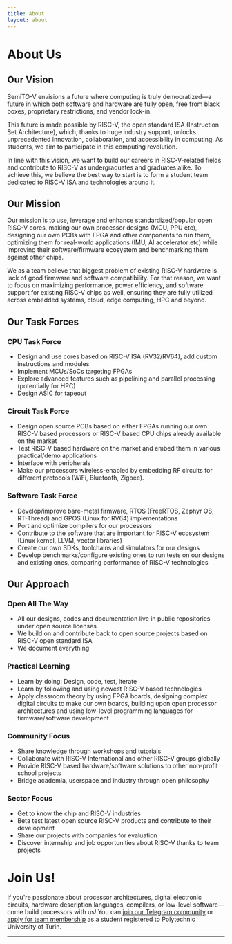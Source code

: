 ```yaml
---
title: About
layout: about
---
```

# About Us

## Our Vision
SemiTO-V envisions a future where computing is truly democratized—a future in which both software and hardware are fully open, free from black boxes, proprietary restrictions, and vendor lock-in.

This future is made possible by RISC-V, the open standard ISA (Instruction Set Architecture), which, thanks to huge industry support, unlocks unprecedented innovation, collaboration, and accessibility in computing. As students, we aim to participate in this computing revolution.

In line with this vision, we want to build our careers in RISC-V-related fields and contribute to RISC-V as undergraduates and graduates alike. To achieve this, we believe the best way to start is to form a student team dedicated to RISC-V ISA and technologies around it.

## Our Mission
Our mission is to use, leverage and enhance standardized/popular open RISC-V cores, making our own processor designs (MCU, PPU etc), designing our own PCBs with FPGA and other components to run them, optimizing them for real-world applications (IMU, AI accelerator etc) while improving their software/firmware ecosystem and benchmarking them against other chips.

We as a team believe that biggest problem of existing RISC-V hardware is lack of good firmware and software compatibility. For that reason, we want to focus on maximizing performance, power efficiency, and software support for existing RISC-V chips as well, ensuring they are fully utilized across embedded systems, cloud, edge computing, HPC and beyond.

## Our Task Forces
### CPU Task Force
- Design and use cores based on RISC-V ISA (RV32/RV64), add custom instructions and modules
- Implement MCUs/SoCs targeting FPGAs
- Explore advanced features such as pipelining and parallel processing (potentially for HPC)
- Design ASIC for tapeout

### Circuit Task Force
- Design open source PCBs based on either FPGAs running our own RISC-V based processors or RISC-V based CPU chips already available on the market
- Test RISC-V based hardware on the market and embed them in various practical/demo applications
- Interface with peripherals
- Make our processors wireless-enabled by embedding RF circuits for different protocols (WiFi, Bluetooth, Zigbee).

### Software Task Force
- Develop/improve bare-metal firmware, RTOS (FreeRTOS, Zephyr OS, RT-Thread) and GPOS (Linux for RV64) implementations
- Port and optimize compilers for our processors
- Contribute to the software that are important for RISC-V ecosystem (Linux kernel, LLVM, vector libraries)
- Create our own SDKs, toolchains and simulators for our designs
- Develop benchmarks/configure existing ones to run tests on our designs and existing ones, comparing performance of RISC-V technologies

## Our Approach
### Open All The Way
- All our designs, codes and documentation live in public repositories under open source licenses
- We build on and contribute back to open source projects based on RISC-V open standard ISA
- We document everything

### Practical Learning
- Learn by doing: Design, code, test, iterate
- Learn by following and using newest RISC-V based technologies
- Apply classroom theory by using FPGA boards, designing complex digital circuits to make our own boards, building upon open processor architectures and using low-level programming languages for firmware/software development

### Community Focus
- Share knowledge through workshops and tutorials
- Collaborate with RISC-V International and other RISC-V groups globally
- Provide RISC-V based hardware/software solutions to other non-profit school projects
- Bridge academia, userspace and industry through open philosophy

### Sector Focus
- Get to know the chip and RISC-V industries
- Beta test latest open source RISC-V products and contribute to their development
- Share our projects with companies for evaluation
- Discover internship and job opportunities about RISC-V thanks to team projects

# Join Us!
If you're passionate about processor architectures, digital electronic circuits, hardware description languages, compilers, or low-level software—come build processors with us! You can [join our Telegram community](https://t.me/SemiTOFive) or [apply for team membership](https://forms.gle/TKjrRyMLgwAe8ptx9) as a student registered to Polytechnic University of Turin.

----

[^1]: [It can take up to 10 minutes for changes to your site to publish after you push the changes to GitHub](https://docs.github.com/en/pages/setting-up-a-github-pages-site-with-jekyll/creating-a-github-pages-site-with-jekyll#creating-your-site).

[Just the Docs]: https://just-the-docs.github.io/just-the-docs/
[GitHub Pages]: https://docs.github.com/en/pages
[README]: https://github.com/just-the-docs/just-the-docs-template/blob/main/README.md
[Jekyll]: https://jekyllrb.com
[GitHub Pages / Actions workflow]: https://github.blog/changelog/2022-07-27-github-pages-custom-github-actions-workflows-beta/
[use this template]: https://github.com/just-the-docs/just-the-docs-template/generate
